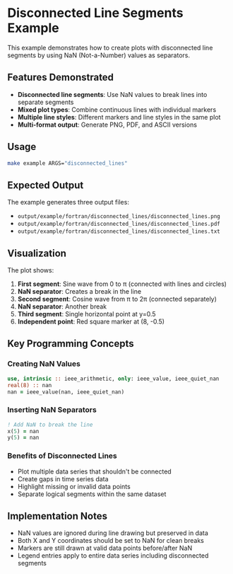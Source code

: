 # Disconnected Line Segments Example

This example demonstrates how to create plots with disconnected line segments by using NaN (Not-a-Number) values as separators.

## Features Demonstrated

- **Disconnected line segments**: Use NaN values to break lines into separate segments
- **Mixed plot types**: Combine continuous lines with individual markers
- **Multiple line styles**: Different markers and line styles in the same plot
- **Multi-format output**: Generate PNG, PDF, and ASCII versions

## Usage

```bash
make example ARGS="disconnected_lines"
```

## Expected Output

The example generates three output files:
- `output/example/fortran/disconnected_lines/disconnected_lines.png`
- `output/example/fortran/disconnected_lines/disconnected_lines.pdf` 
- `output/example/fortran/disconnected_lines/disconnected_lines.txt`

## Visualization

The plot shows:
1. **First segment**: Sine wave from 0 to π (connected with lines and circles)
2. **NaN separator**: Creates a break in the line
3. **Second segment**: Cosine wave from π to 2π (connected separately)
4. **NaN separator**: Another break
5. **Third segment**: Single horizontal point at y=0.5
6. **Independent point**: Red square marker at (8, -0.5)

## Key Programming Concepts

### Creating NaN Values
```fortran
use, intrinsic :: ieee_arithmetic, only: ieee_value, ieee_quiet_nan
real(8) :: nan
nan = ieee_value(nan, ieee_quiet_nan)
```

### Inserting NaN Separators
```fortran
! Add NaN to break the line
x(5) = nan
y(5) = nan
```

### Benefits of Disconnected Lines
- Plot multiple data series that shouldn't be connected
- Create gaps in time series data
- Highlight missing or invalid data points
- Separate logical segments within the same dataset

## Implementation Notes

- NaN values are ignored during line drawing but preserved in data
- Both X and Y coordinates should be set to NaN for clean breaks
- Markers are still drawn at valid data points before/after NaN
- Legend entries apply to entire data series including disconnected segments